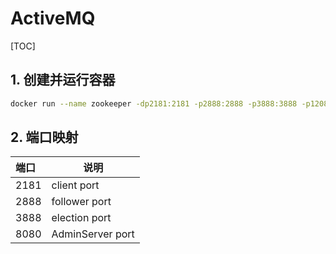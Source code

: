 # ActiveMQ

[TOC]

## 1. 创建并运行容器

```sh
docker run --name zookeeper -dp2181:2181 -p2888:2888 -p3888:3888 -p12080:8080 --restart always zookeeper
```

## 2. 端口映射

| 端口 | 说明             |
| :--- | ---------------- |
| 2181 | client port      |
| 2888 | follower port    |
| 3888 | election port    |
| 8080 | AdminServer port |

